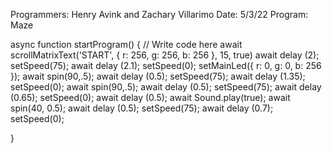 Programmers: Henry Avink and Zachary Villarimo
Date: 5/3/22
Program: Maze

async function startProgram() {
	// Write code here
	await scrollMatrixText('START', { r: 256, g: 256, b: 256 }, 15, true)
	await delay (2);
	setSpeed(75);
	await delay (2.1);
	setSpeed(0);
	setMainLed({ r: 0, g: 0, b: 256 });
	await spin(90,.5);
	await delay (0.5);
	setSpeed(75);
	await delay (1.35);
	setSpeed(0);
	await spin(90,.5);
	await delay (0.5);
	setSpeed(75);
	await delay (0.65);
	setSpeed(0);
	await delay (0.5);
	await Sound.play(true);
	await spin(40, 0.5);
	await delay (0.5);
	setSpeed(75);
	await delay (0.7);
	setSpeed(0);
	
}

